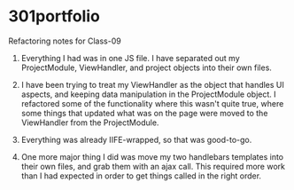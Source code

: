 # 301portfolio

Refactoring notes for Class-09

1. Everything I had was in one JS file. I have separated out my ProjectModule, ViewHandler, and project objects into their own files.

2. I have been trying to treat my ViewHandler as the object that handles UI aspects, and keeping data manipulation in the ProjectModule object. I refactored some of the functionality where this wasn't quite true, where some things that updated what was on the page were moved to the ViewHandler from the ProjectModule.

3. Everything was already IIFE-wrapped, so that was good-to-go.

4. One more major thing I did was move my two handlebars templates into their own files, and grab them with an ajax call. This required more work than I had expected in order to get things called in the right order. 
